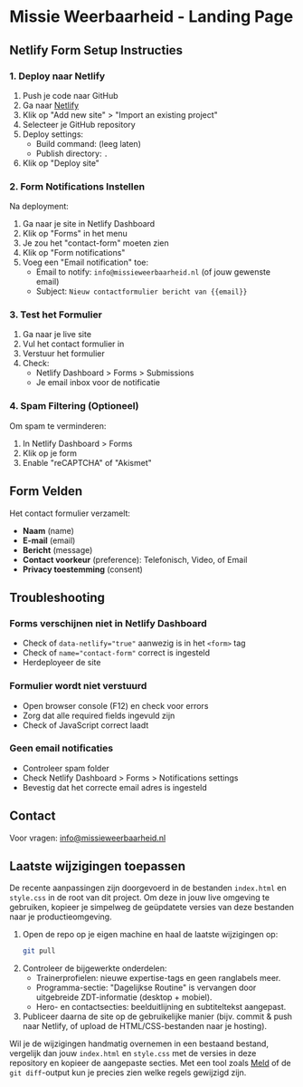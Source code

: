 # Missie Weerbaarheid - Landing Page

## Netlify Form Setup Instructies

### 1. Deploy naar Netlify

1. Push je code naar GitHub
2. Ga naar [Netlify](https://app.netlify.com)
3. Klik op "Add new site" > "Import an existing project"
4. Selecteer je GitHub repository
5. Deploy settings:
   - Build command: (leeg laten)
   - Publish directory: `.`
6. Klik op "Deploy site"

### 2. Form Notifications Instellen

Na deployment:

1. Ga naar je site in Netlify Dashboard
2. Klik op "Forms" in het menu
3. Je zou het "contact-form" moeten zien
4. Klik op "Form notifications"
5. Voeg een "Email notification" toe:
   - Email to notify: `info@missieweerbaarheid.nl` (of jouw gewenste email)
   - Subject: `Nieuw contactformulier bericht van {{email}}`

### 3. Test het Formulier

1. Ga naar je live site
2. Vul het contact formulier in
3. Verstuur het formulier
4. Check:
   - Netlify Dashboard > Forms > Submissions
   - Je email inbox voor de notificatie

### 4. Spam Filtering (Optioneel)

Om spam te verminderen:

1. In Netlify Dashboard > Forms
2. Klik op je form
3. Enable "reCAPTCHA" of "Akismet"

## Form Velden

Het contact formulier verzamelt:

- **Naam** (name)
- **E-mail** (email)
- **Bericht** (message)
- **Contact voorkeur** (preference): Telefonisch, Video, of Email
- **Privacy toestemming** (consent)

## Troubleshooting

### Forms verschijnen niet in Netlify Dashboard

- Check of `data-netlify="true"` aanwezig is in het `<form>` tag
- Check of `name="contact-form"` correct is ingesteld
- Herdeployeer de site

### Formulier wordt niet verstuurd

- Open browser console (F12) en check voor errors
- Zorg dat alle required fields ingevuld zijn
- Check of JavaScript correct laadt

### Geen email notificaties

- Controleer spam folder
- Check Netlify Dashboard > Forms > Notifications settings
- Bevestig dat het correcte email adres is ingesteld

## Contact

Voor vragen: info@missieweerbaarheid.nl

## Laatste wijzigingen toepassen

De recente aanpassingen zijn doorgevoerd in de bestanden `index.html` en `style.css` in de root van dit project. Om deze in jouw live omgeving te gebruiken, kopieer je simpelweg de geüpdatete versies van deze bestanden naar je productieomgeving.

1. Open de repo op je eigen machine en haal de laatste wijzigingen op:
   ```bash
   git pull
   ```
2. Controleer de bijgewerkte onderdelen:
   - Trainerprofielen: nieuwe expertise-tags en geen ranglabels meer.
   - Programma-sectie: "Dagelijkse Routine" is vervangen door uitgebreide ZDT-informatie (desktop + mobiel).
   - Hero- en contactsecties: beelduitlijning en subtiteltekst aangepast.
3. Publiceer daarna de site op de gebruikelijke manier (bijv. commit & push naar Netlify, of upload de HTML/CSS-bestanden naar je hosting).

Wil je de wijzigingen handmatig overnemen in een bestaand bestand, vergelijk dan jouw `index.html` en `style.css` met de versies in deze repository en kopieer de aangepaste secties. Met een tool zoals [Meld](https://meldmerge.org/) of de `git diff`-output kun je precies zien welke regels gewijzigd zijn.

